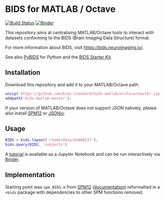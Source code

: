# BIDS for MATLAB / Octave
[![Build Status](https://travis-ci.com/bids-standard/bids-matlab.svg?branch=master)](https://travis-ci.com/bids-standard/bids-matlab)
[![Binder](https://mybinder.org/badge_logo.svg)](https://mybinder.org/v2/gh/bids-standard/bids-matlab/master?filepath=examples/tutorial.ipynb)

This repository aims at centralising MATLAB/Octave tools to interact with datasets conforming to the BIDS (Brain Imaging Data Structure) format.

For more information about BIDS, visit https://bids.neuroimaging.io/.

See also [PyBIDS](https://github.com/bids-standard/pybids) for Python and the [BIDS Starter Kit](https://github.com/bids-standard/bids-starter-kit).

## Installation

Download this repository and add it to your MATLAB/Octave path.

```Matlab
unzip('https://github.com/bids-standard/bids-matlab/archive/master.zip');
addpath('bids-matlab-master');
```
If your version of MATLAB/Octave does not support JSON natively, please also install [SPM12](https://www.fil.ion.ucl.ac.uk/spm/software/spm12/) or [JSONio](https://github.com/gllmflndn/JSONio).

## Usage

```Matlab
BIDS = bids.layout('/home/data/ds000117');
bids.query(BIDS, 'subjects')
```

A [tutorial](https://github.com/bids-standard/bids-matlab/blob/master/examples/tutorial.ipynb) is available as a Jupyter Notebook and can be run interactively via [Binder](https://mybinder.org/v2/gh/bids-standard/bids-matlab/master?filepath=examples/tutorial.ipynb).

## Implementation

Starting point was `spm_BIDS.m` from [SPM12](https://github.com/spm/spm12) ([documentation](https://en.wikibooks.org/wiki/SPM/BIDS#BIDS_parser_and_queries)) reformatted in a `+bids` package with dependencies to other SPM functions removed.

